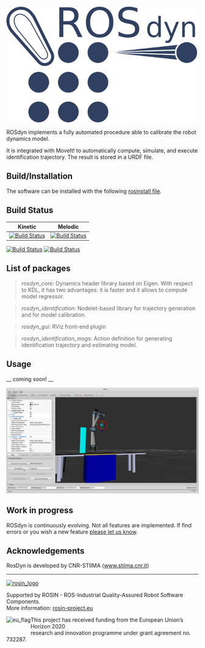 ![](Documentation/rosdyn_logo.png)


ROSdyn implements a fully automated procedure able to calibrate the robot dynamics model. 

It is integrated with MoveIt! to automatically compute, simulate, and execute identification trajectory. The result is stored in a URDF file.




## Build/Installation 

The software can be installed with the following [rosinstall file](rosdyn.rosinstall). 


## Build Status

| Kinetic | Melodic |
| --------|-------- |
| [![Build Status](https://travis-ci.org/CNR-STIIMA-IRAS/rosdyn.svg?branch=melodic-devel)](https://travis-ci.org/CNR-STIIMA-IRAS/rosdyn) | [![Build Status](https://travis-ci.org/CNR-STIIMA-IRAS/rosdyn.svg?branch=melodic-devel)](https://travis-ci.org/CNR-STIIMA-IRAS/rosdyn) |


[![Build Status](http://i.imgur.com/4oSnGEd.png)](https://travis-ci.org/CNR-STIIMA-IRAS/rosdyn) 
[![Build Status](https://github.com/CNR-STIIMA-IRAS/rosdyn/tree/melodic-devel)](https://travis-ci.org/CNR-STIIMA-IRAS/rosdyn) 

## List of packages

> *rosdyn_core*: Dynamics header library based on Eigen. With respect to KDL, it has two advantages: it is faster and it allows to compute model regressor.

> *rosdyn_identification*: Nodelet-based library for trajectory generation and for model calibration.

> *rosdyn_gui*: RViz front-end plugin

> *rosdyn_identification_msgs*: Action definition for generating identification trajectory and estimating model.

## Usage

__ coming soon! __

![](Documentation/screenshoot001.png)


## Work in progress

ROSdyn is continuously evolving. Not all features are implemented. If find errors or you wish a new feature [please let us know](https://github.com/CNR-STIIMA-IRAS/rosdyn/issues).

## Acknowledgements

RosDyn is developed by CNR-STIIMA (www.stiima.cnr.it)

***
<!--
    ROSIN acknowledgement from the ROSIN press kit
    @ https://github.com/rosin-project/press_kit
-->

<a href="http://rosin-project.eu">
  <img src="http://rosin-project.eu/wp-content/uploads/rosin_ack_logo_wide.png"
       alt="rosin_logo" height="60" >
</a>

Supported by ROSIN - ROS-Industrial Quality-Assured Robot Software Components.  
More information: <a href="http://rosin-project.eu">rosin-project.eu</a>

<img src="http://rosin-project.eu/wp-content/uploads/rosin_eu_flag.jpg"
     alt="eu_flag" height="45" align="left" >  

This project has received funding from the European Union’s Horizon 2020  
research and innovation programme under grant agreement no. 732287.

